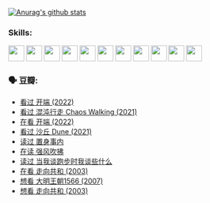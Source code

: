 
[![Anurag's github stats](https://github-readme-stats.vercel.app/api?username=w940853815)](https://github.com/anuraghazra/github-readme-stats)

### Skills:

<code><img height="32" src="https://cdn.jsdelivr.net/npm/simple-icons@v5/icons/python.svg"></code>
<code><img height="32" src="https://cdn.jsdelivr.net/npm/simple-icons@v5/icons/javascript.svg"></code>
<code><img height="32" src="https://cdn.jsdelivr.net/npm/simple-icons@v5/icons/django.svg"></code>
<code><img height="32" src="https://cdn.jsdelivr.net/npm/simple-icons@v5/icons/flask.svg"></code>
<code><img height="32" src="https://cdn.jsdelivr.net/npm/simple-icons@v5/icons/vuetify.svg"></code>
<code><img height="32" src="https://cdn.jsdelivr.net/npm/simple-icons@v5/icons/git.svg"></code>
<code><img height="32" src="https://cdn.jsdelivr.net/npm/simple-icons@v5/icons/docker.svg"></code>
<code><img height="32" src="https://cdn.jsdelivr.net/npm/simple-icons@v5/icons/postgresql.svg"></code>
<code><img height="32" src="https://cdn.jsdelivr.net/npm/simple-icons@v5/icons/elasticsearch.svg"></code>
<code><img height="32" src="https://cdn.jsdelivr.net/npm/simple-icons@v5/icons/macos.svg"></code>
<code><img height="32" src="https://cdn.jsdelivr.net/npm/simple-icons@v5/icons/linux.svg"></code>

### 🗣 豆瓣:

<!-- DOUBAN-ACTIVITIES:START -->
- [看过 开端‎ (2022)](https://www.douban.com/people/136069238/status/3737530861/?_i=43487271)
- [看过 混沌行走 Chaos Walking‎ (2021)](https://www.douban.com/people/136069238/status/3734828206/?_i=43487271)
- [在看 开端‎ (2022)](https://www.douban.com/people/136069238/status/3733533297/?_i=43487271)
- [看过 沙丘 Dune‎ (2021)](https://www.douban.com/people/136069238/status/3726869471/?_i=43487271)
- [读过 置身事内](https://www.douban.com/people/136069238/status/3726223867/?_i=43487271)
- [在读 强风吹拂](https://www.douban.com/people/136069238/status/3725395475/?_i=43487271)
- [读过 当我谈跑步时我谈些什么](https://www.douban.com/people/136069238/status/3715422296/?_i=43487271)
- [在看 走向共和‎ (2003)](https://www.douban.com/people/136069238/status/3711470443/?_i=43487271)
- [想看 大明王朝1566‎ (2007)](https://www.douban.com/people/136069238/status/3710980213/?_i=43487271)
- [想看 走向共和‎ (2003)](https://www.douban.com/people/136069238/status/3710980002/?_i=43487271)
<!-- DOUBAN-ACTIVITIES:END -->
<!--
**w940853815/w940853815** is a ✨ _special_ ✨ repository because its `README.md` (this file) appears on your GitHub profile.

Here are some ideas to get you started:

- 🔭 I’m currently working on ...
- 🌱 I’m currently learning ...
- 👯 I’m looking to collaborate on ...
- 🤔 I’m looking for help with ...
- 💬 Ask me about ...
- 📫 How to reach me: ...
- 😄 Pronouns: ...
- ⚡ Fun fact: ...
-->
